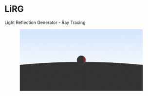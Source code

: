 # LiRG
Light Reflection Generator - Ray Tracing

<p align="center"><img src ="samples/video/video.gif" width="80%" /></p>
